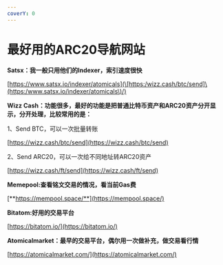 ```yaml
---
coverY: 0
---
```


# 最好用的ARC20导航网站

**Satsx：我一般只用他们的Indexer，索引速度很快**

[https://www.satsx.io/indexer/atomicals](\[https:/wizz.cash/btc/send]\(https:/www.satsx.io/indexer/atomicals\)/)



**Wizz Cash：功能很多，最好的功能是把普通比特币资产和ARC20资产分开显示，分开处理，比较常用的是：**

1、Send BTC，可以一次批量转账

[https://wizz.cash/btc/send](https://wizz.cash/btc/send)

2、Send ARC20，可以一次给不同地址转ARC20资产

[https://wizz.cash/ft/send](https://wizz.cash/ft/send)



**Memepool:查看铭文交易的情况，看当前Gas费**

[**https://mempool.space/**](https://mempool.space/)



**Bitatom:好用的交易平台**

[https://bitatom.io/](https://bitatom.io/)



**Atomicalmarket：最早的交易平台，偶尔用一次做补充，做交易看行情**

[https://atomicalmarket.com/](https://atomicalmarket.com/)
